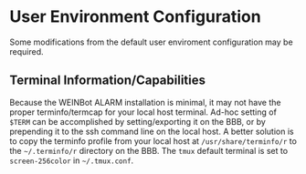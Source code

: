 # User Environment Configuration
Some modifications from the default user enviroment configuration may be required.

## Terminal Information/Capabilities
Because the WEINBot ALARM installation is minimal, it may not have the proper terminfo/termcap for your local host terminal.
Ad-hoc setting of `$TERM` can be accomplished by setting/exporting it on the BBB, or by prepending it to the ssh command line on the local host.
A better solution is to copy the terminfo profile from your local host at `/usr/share/terminfo/r` to the `~/.terminfo/r` directory on the BBB.
The `tmux` default terminal is set to `screen-256color` in `~/.tmux.conf`.
